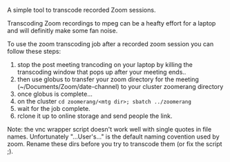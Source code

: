 A simple tool to transcode recorded Zoom sessions.

Transcoding Zoom recordings to mpeg can be a heafty effort
for a laptop and will definitly make some fan noise.

To use the zoom transcoding job after a recorded zoom session 
you can follow these steps:
1. stop the post meeting trancoding on your laptop by killing the transcoding window that pops up after your meeting ends..
2. then use globus to transfer your zoom directory for the meeting (~/Documents/Zoom/date-channel) to your cluster zoomerang directory
3. once globus is complete...
4. on the cluster `cd zoomerang/<mtg dir>; sbatch ../zoomerang`
5. wait for the job complete.
6. rclone it up to online storage and send people the link.

Note: the vnc wrapper script doesn't work well with single quotes in file names.
Unfortunately "...User's..." is the default naming covention used by zoom.
Rename these dirs before you try to transcode them (or fix the script ;).
